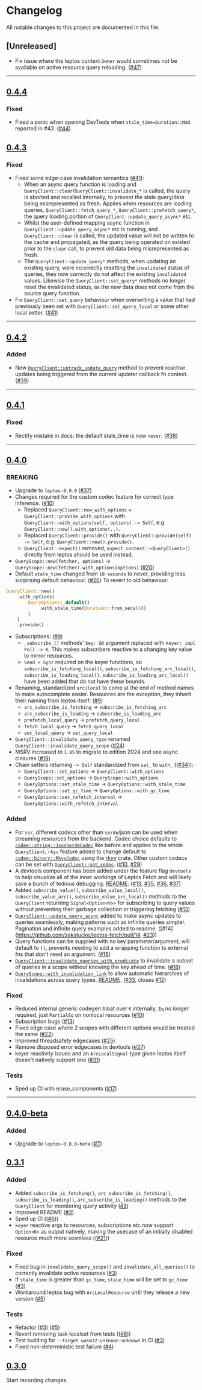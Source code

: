 # Changelog

All notable changes to this project are documented in this file.

## [Unreleased]

- Fix issue where the leptos context `Owner` would sometimes not be available on active resource query reloading. ([#47](https://github.com/zakstucke/leptos-fetch/pull/47))

---

## [0.4.4](https://github.com/zakstucke/leptos-fetch/releases/tag/v0.4.4)

### Fixed
- Fixed a panic when opening DevTools when `stale_time=Duration::MAX` reported in #43. ([#44](https://github.com/zakstucke/leptos-fetch/pull/44))

## [0.4.3](https://github.com/zakstucke/leptos-fetch/releases/tag/v0.4.3)

### Fixed
- Fixed some edge-case invalidation semantics ([#41](https://github.com/zakstucke/leptos-fetch/pull/41)):
    - When an async query function is loading and `QueryClient::clear`/`QueryClient::invalidate_*` is called, the query is aborted and recalled internally, to prevent the stale query/data being misrepresented as fresh. Applies when resources are loading queries, `QueryClient::fetch_query_*`, `QueryClient::prefetch_query*`, the query loading portion of `QueryClient::update_query_async*` etc.
    - Whilst the user-defined mapping async function in `QueryClient::update_query_async*` etc is running, and `QueryClient::clear` is called, the updated value will not be written to the cache and propagated, as the query being operated on existed prior to the `clear` call, to prevent old data being misrepresented as fresh.
    - The `QueryClient::update_query*` methods, when updating an existing query, were incorrectly resetting the `invalidated` status of queries, they now correctly do not affect the existing `invalidated` values. Likewise the `QueryClient::set_query*` methods no longer reset the invalidated status, as the new data does not come from the source query function.
- Fix `QueryClient::set_query` behaviour when overwriting a value that had previously been set with `QueryClient::set_query_local` or some other local setter. ([#41](https://github.com/zakstucke/leptos-fetch/pull/41))

---

## [0.4.2](https://github.com/zakstucke/leptos-fetch/releases/tag/v0.4.2)

### Added
- New [`QueryClient::untrack_update_query`](https://docs.rs/leptos-fetch/latest/leptos_fetch/struct.QueryClient.html#method.untrack_update_query) method to prevent reactive updates being triggered from the current updater callback fn context. ([#39](https://github.com/zakstucke/leptos-fetch/pull/39))

---

## [0.4.1](https://github.com/zakstucke/leptos-fetch/releases/tag/v0.4.1)

### Fixed
- Rectify mistake in docs: the default stale_time is now `never`. ([#38](https://github.com/zakstucke/leptos-fetch/pull/38))

---

## [0.4.0](https://github.com/zakstucke/leptos-fetch/releases/tag/v0.4.0)

### BREAKING
- Upgrade to `leptos-0.8.0` ([#37](https://github.com/zakstucke/leptos-fetch/pull/37))
- Changes required for the custom codec feature for correct type inference. ([#10](https://github.com/zakstucke/leptos-fetch/pull/10))
    - Replaced `QueryClient::new_with_options` + `QueryClient::provide_with_options` with `QueryClient::with_options(self, options) -> Self`, e.g. `QueryClient::new().with_options(..)`. 
    - Replaced `QueryClient::provide()` with `QueryClient::provide(self) -> Self`, e.g. `QueryClient::new().provide()`. 
    - `QueryClient::expect()` removed, `expect_context::<QueryClient>()` directly from leptos should be used instead. 
- `QueryScope::new(fetcher, options)` -> `QueryScope::new(fetcher).with_options(options)` ([#20](https://github.com/zakstucke/leptos-fetch/pull/20))
- Default `stale_time` changed from `10 seconds` to never, providing less surprising default behaviour. ([#20](https://github.com/zakstucke/leptos-fetch/pull/20)) To revert to old behaviour: 
```rust
QueryClient::new()
    .with_options(
        QueryOptions::default()
            .with_stale_time(Duration::from_secs(10)
        )
    )
    .provide()
```
- Subscriptions: ([#9](https://github.com/zakstucke/leptos-fetch/pull/9))
    - `_subscribe_()` methods' `key: &K` argument replaced with `keyer: impl Fn() -> K`. This makes subscribers reactive to a changing key value to mirror resources.
    - `Send + Sync` required on the keyer functions, so `subscribe_is_fetching_local()`, `subscribe_is_fetching_arc_local()`, `subscribe_is_loading_local()`, `subscribe_is_loading_arc_local()` have been added that do not have these bounds.
- Renaming, standardized `arc|local` to come at the end of method names to make autocomplete easier. Resources are the exception, they inherit their naming from leptos itself: ([#9](https://github.com/zakstucke/leptos-fetch/pull/9))
    - `arc_subscribe_is_fetching` -> `subscribe_is_fetching_arc`
    - `arc_subscribe_is_loading` -> `subscribe_is_loading_arc`
    - `prefetch_local_query` -> `prefetch_query_local`
    - `fetch_local_query` -> `fetch_query_local`
    - `set_local_query` -> `set_query_local`
- `QueryClient::invalidate_query_type` renamed `QueryClient::invalidate_query_scope` ([#24](https://github.com/zakstucke/leptos-fetch/pull/24))
- MSRV increased to `1.85` to migrate to edition 2024 and use async closures ([#19](https://github.com/zakstucke/leptos-fetch/pull/19))
- Chain setters returning `-> Self` standardized from `set_` to `with_` (([#34](https://github.com/zakstucke/leptos-fetch/pull/34))):
    - `QueryClient::set_options` -> `QueryClient::with_options`
    - `QueryScope::set_options` -> `QueryScope::with_options`
    - `QueryOptions::set_stale_time` -> `QueryOptions::with_stale_time`
    - `QueryOptions::set_gc_time` -> `QueryOptions::with_gc_time`
    - `QueryOptions::set_refetch_interval` -> `QueryOptions::with_refetch_interval`

### Added
- For `ssr`, different codecs other than `serde`/json can be used when streaming resources from the backend. Codec choice defaults to [`codee::string::JsonSerdeCodec`](https://docs.rs/codee/latest/codee/string/struct.JsonSerdeCodec.html) like before and applies to the whole `QueryClient`. `rkyv` feature added to change default to [`codee::binary::RkyvCodec`](https://docs.rs/codee/latest/codee/binary/struct.RkyvCodec.html) using the [rkyv](https://docs.rs/rkyv/latest/rkyv/) crate. Other custom codecs can be set with [`QueryClient::set_codec`](https://docs.rs/leptos-fetch/latest/leptos_fetch/struct.QueryClient.html#method.set_codec). ([#10](https://github.com/zakstucke/leptos-fetch/pull/10), [#29](https://github.com/zakstucke/leptos-fetch/pull/29))
- A devtools component has been added under the feature flag `devtools` to help visualize all of the inner workings of Leptos Fetch and will likely save a bunch of tedious debugging. [README](https://docs.rs/leptos-fetch/latest/leptos_fetch/#devtools). ([#13](https://github.com/zakstucke/leptos-fetch/pull/13), [#35](https://github.com/zakstucke/leptos-fetch/pull/35), [#36](https://github.com/zakstucke/leptos-fetch/pull/36), [#37](https://github.com/zakstucke/leptos-fetch/pull/37))
- Added `subscribe_value()`, `subscribe_value_local()`, `subscribe_value_arc()`, `subscribe_value_arc_local()` methods to the `QueryClient` returning `Signal<Option<V>>` for subscribing to query values without preventing their garbage collection or triggering fetching ([#13](https://github.com/zakstucke/leptos-fetch/pull/13))
- [`QueryClient::update_query_async`](https://docs.rs/leptos-fetch/latest/leptos_fetch/struct.QueryClient.html#method.update_query_async) added to make async updates to queries seamlessly, making patterns such as infinite queries simpler. Pagination and infinite query examples added to readme. ([#14](https://github.com/zakstucke/leptos-fetch/pull/14, [#23](https://github.com/zakstucke/leptos-fetch/pull/23)))
- Query functions can be supplied with no key parameter/argument, will default to `()`, prevents needing to add a wrapping function to external fns that don't need an argument. ([#16](https://github.com/zakstucke/leptos-fetch/pull/16))
- [`QueryClient::invalidate_queries_with_predicate`](https://docs.rs/leptos-fetch/latest/leptos_fetch/struct.QueryClient.html#method.invalidate_queries_with_predicate) to invalidate a subset of queries in a scope without knowing the key ahead of time. ([#18](https://github.com/zakstucke/leptos-fetch/pull/18))
- [`QueryScope::with_invalidation_link`](https://docs.rs/leptos-fetch/latest/leptos_fetch/struct.QueryScope.html#method.subscribe_is_fetching::with_invalidation_link) to allow automatic hierarchies of invalidations across query types. [README](https://docs.rs/leptos-fetch/latest/leptos_fetch/#linked-invalidation). ([#33](https://github.com/zakstucke/leptos-fetch/pull/33), closes [#12](https://github.com/zakstucke/leptos-fetch/issues/12))

### Fixed
- Reduced internal generic codegen bloat over `K` internally, `Eq` no longer required, just `PartialEq` on nonlocal resources ([#10](https://github.com/zakstucke/leptos-fetch/pull/10))
- Subscription bugs ([#13](https://github.com/zakstucke/leptos-fetch/pull/10))
- Fixed edge case where 2 scopes with different options would be treated the same ([#22](https://github.com/zakstucke/leptos-fetch/pull/22))
- Improved threadsafety edgecases ([#25](https://github.com/zakstucke/leptos-fetch/pull/25))
- Remove disposed error edgecases in devtools ([#27](https://github.com/zakstucke/leptos-fetch/pull/27))
- keyer reactivity issues and an `ArcLocalSignal` type given leptos itself doesn't natively support one ([#31](https://github.com/zakstucke/leptos-fetch/pull/31))

### Tests
- Sped up CI with erase_components ([#17](https://github.com/zakstucke/leptos-fetch/pull/17))

---

## [0.4.0-beta](https://github.com/zakstucke/leptos-fetch/releases/tag/v0.4.0-beta)

### Added
- Upgrade to `leptos-0.8.0-beta` ([#7](https://github.com/zakstucke/leptos-fetch/pull/7))

## [0.3.1](https://github.com/zakstucke/leptos-fetch/releases/tag/v0.3.1)

### Added
- Added `subscribe_is_fetching()`, `arc_subscribe_is_fetching()`, `subscribe_is_loading()`, `arc_subscribe_is_loading()` methods to the `QueryClient` for monitoring query activity ([#3](https://github.com/zakstucke/leptos-fetch/pull/3))
- Improved README ([#3](https://github.com/zakstucke/leptos-fetch/pull/3))
- Sped up CI (([#6](https://github.com/zakstucke/leptos-fetch/pull/6)))
- `keyer` reactive args to resources, subscriptions etc now support `Option<K>` as output natively, making the usecase of an initially disabled resource much more seamless (([#21](https://github.com/zakstucke/leptos-fetch/pull/21)))

### Fixed
- Fixed bug in `invalidate_query_scope()` and `invalidate_all_queries()` to correctly invalidate active resources ([#3](https://github.com/zakstucke/leptos-fetch/pull/3))
- If `stale_time` is greater than `gc_time`, `stale_time` will be set to `gc_time` ([#3](https://github.com/zakstucke/leptos-fetch/pull/3))
- Workaround leptos bug with `ArcLocalResource` until they release a new version ([#5](https://github.com/zakstucke/leptos-fetch/pull/5))

### Tests
- Refactor ([#3](https://github.com/zakstucke/leptos-fetch/pull/3)) ([#5](https://github.com/zakstucke/leptos-fetch/pull/5))
- Revert removing task localset from tests (([#6](https://github.com/zakstucke/leptos-fetch/pull/6)))
- Test building for `--target wasm32-unknown-unknown` in CI ([#3](https://github.com/zakstucke/leptos-fetch/pull/3))
- Fixed non-deterministic test failure ([#4](https://github.com/zakstucke/leptos-fetch/pull/4))

## [0.3.0](https://github.com/zakstucke/leptos-fetch/releases/tag/v0.3.0)

Start recording changes.